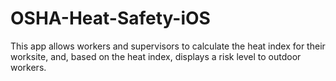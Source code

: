 OSHA-Heat-Safety-iOS
====================

This app allows workers and supervisors to calculate the heat index for their worksite, and, based on the heat index, displays a risk level to outdoor workers. 
